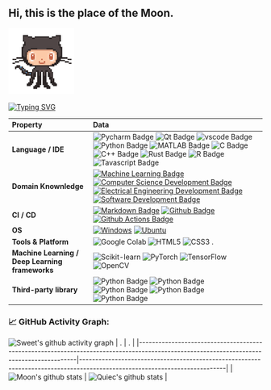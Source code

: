 ## Hi, this is the place of the Moon.                                                
<img height="130px" src="./github.gif" />

<!--   my-ticker -->    
[![Typing SVG](https://readme-typing-svg.herokuapp.com?color=%2336BCF7&center=true&vCenter=true&width=600&lines=Hi+there+👋,+I+am+Moon.;+Welcome+to+My+Profile!;Over+3+years+of+programming+experience;Always+learning+new+things+;Machine+learning+enthusiast+;Kaggle+community+member)](https://git.io/typing-svg)

<!--   my-kaggle     
### My achievements on [kaggle](https://www.kaggle.com/andrej0marinchenko):

![competition_light](https://road-to-kaggle-grandmaster.vercel.app/api/badges/andrej0marinchenko/competition/light)
![dataset](https://road-to-kaggle-grandmaster.vercel.app/api/badges/andrej0marinchenko/dataset/light)
![notebook](https://road-to-kaggle-grandmaster.vercel.app/api/badges/andrej0marinchenko/notebook/light)
![discussion](https://road-to-kaggle-grandmaster.vercel.app/api/badges/andrej0marinchenko/discussion/light)
-->

<!--   my-skils -->

| Property  | Data |
|:-|:-|
| **Language / IDE**| ![Pycharm Badge](https://img.shields.io/badge/-Pycharm-3776AB?style=flat&logo=Pycharm&logoColor=white)  ![Qt Badge](https://img.shields.io/badge/-Qt-3776AB?style=flat&logo=qt&logoColor=white) ![vscode Badge](https://img.shields.io/badge/-vscode-3776AB?style=flat&logo=vscode&logoColor=white) ![Python Badge](https://img.shields.io/badge/-Python-3776AB?style=flat&logo=Python&logoColor=white) ![MATLAB Badge](https://img.shields.io/badge/-MATLAB-3776AB?style=flat&logo=matlab&logoColor=white) ![C Badge](https://img.shields.io/badge/-C-3776AB?style=flat&logo=c&logoColor=white) ![C++ Badge](https://img.shields.io/badge/-C++-3776AB?style=flat&logo=cplusplus&logoColor=white) ![Rust Badge](https://img.shields.io/badge/-Rust-3776AB?style=flat&logo=rust&logoColor=white) ![R Badge](https://img.shields.io/badge/-R-3776AB?style=flat&logo=r&logoColor=white) ![Tavascript Badge](https://img.shields.io/badge/-Typescript-3776AB?style=flat&logo=typescript&logoColor=white)|
| **Domain Knownledge**|[![Machine Learning Badge](https://img.shields.io/badge/-Machine%20Learning-01D277?style=flat&logoColor=white)](https://github.com/BEPb/BEPb) [![Computer Science Development Badge](https://img.shields.io/badge/-Computer%20Science-FAB040?style=flat&logoColor=white)](https://github.com/search?q=user%3ABEPb&type=Repositories) [![Electrical Engineering Development Badge](https://img.shields.io/badge/-Electrical%20Engineering-4C8CBF?style=flat&logoColor=white)](https://github.com/search?q=user%3ABEPb&type=Repositories) [![Software Development Badge](https://img.shields.io/badge/-Software%20Development-FF6600?style=flat&logoColor=white)](https://github.com/search?q=user%3ABEPb&type=Repositories)  |
| **CI / CD**|[![Markdown Badge](https://img.shields.io/badge/-Markdown-2088FF?style=flat&logo=Markdown&logoColor=white)](https://github.com/BEPb/BEPb) [![Github Badge](https://img.shields.io/badge/-Github%20-2088FF?style=flat&logo=Github&logoColor=white)](https://github.com/BEPb/BEPb) [![Github Actions Badge](https://img.shields.io/badge/-Git%20-2088FF?style=flat&logo=Git&logoColor=white)](https://github.com/BEPb/BEPb) |   
| **OS**| <a target="_blank" rel="noopener noreferrer" href="https://camo.githubusercontent.com/b44114213a5a462903bd69611bb6846f1dc41fe6f3230bd37c67c3d4eb65f08c/68747470733a2f2f696d672e736869656c64732e696f2f62616467652f2d57696e646f77732d626c61636b3f7374796c653d666c61742d737175617265266c6f676f3d77696e646f7773266c6f676f436f6c6f723d626c7565"><img src="https://camo.githubusercontent.com/b44114213a5a462903bd69611bb6846f1dc41fe6f3230bd37c67c3d4eb65f08c/68747470733a2f2f696d672e736869656c64732e696f2f62616467652f2d57696e646f77732d626c61636b3f7374796c653d666c61742d737175617265266c6f676f3d77696e646f7773266c6f676f436f6c6f723d626c7565" alt="Windows" data-canonical-src="https://img.shields.io/badge/-Windows-black?style=flat-square&amp;logo=windows&amp;logoColor=blue" style="max-width: 100%;"></a> <a target="_blank" rel="noopener noreferrer" href="https://camo.githubusercontent.com/9c4bc049e33f41f122342a1714ccf872c34098a9f2c593c33c2322cf0129fa04/68747470733a2f2f696d672e736869656c64732e696f2f62616467652f2d5562756e74752d626c61636b3f7374796c653d666c61742d737175617265266c6f676f3d7562756e7475"><img src="https://camo.githubusercontent.com/9c4bc049e33f41f122342a1714ccf872c34098a9f2c593c33c2322cf0129fa04/68747470733a2f2f696d672e736869656c64732e696f2f62616467652f2d5562756e74752d626c61636b3f7374796c653d666c61742d737175617265266c6f676f3d7562756e7475" alt="Ubuntu" data-canonical-src="https://img.shields.io/badge/-Ubuntu-black?style=flat-square&amp;logo=ubuntu" style="max-width: 100%;"></a> |
| **Tools & Platform**| ![Google Colab](https://img.shields.io/badge/Colab-F9AB00?style=for-the-badge&logo=googlecolab&color=525252) ![HTML5](https://img.shields.io/badge/HTML5-E34F26?style=for-the-badge&logo=html5&logoColor=white) ![CSS3](https://img.shields.io/badge/CSS3-1572B6?style=for-the-badge&logo=css3&logoColor=white) .|
| **Machine Learning / Deep Learning frameworks** | ![Scikit-learn](http://img.shields.io/badge/-Scikit--Learn-eee?style=flat-square&logo=scikit-learn&logoColor=e26d00) ![PyTorch](http://img.shields.io/badge/-PyTorch-eee?style=flat-square&logo=pytorch&logoColor=EE4C2C) ![TensorFlow](http://img.shields.io/badge/-TensorFlow-eee?style=flat-square&logo=tensorflow&logoColor=FF6F00) ![OpenCV](https://img.shields.io/badge/-OpenCV-eee?style=flat-square&logo=OpenCV&logoColor=auto) |
| **Third-party library** | ![Python Badge](https://img.shields.io/badge/-Scrapy-3776AB?style=flat&logo=&logoColor=white) ![Python Badge](https://img.shields.io/badge/-Numpy-3776AB?style=flat&logo=numpy&logoColor=white) ![Python Badge](https://img.shields.io/badge/-Scipy-3776AB?style=flat&logo=scipy&logoColor=white) ![Python Badge](https://img.shields.io/badge/-Pygame-3776AB?style=flat&logo=pygame&logoColor=white) ![Python Badge](https://img.shields.io/badge/-Django-3776AB?style=flat&logo=Django&logoColor=white)  |  


<!--   GitHub stats graph -->
### 📈 GitHub Activity Graph:
<!-- [![Moon's github activity graph](https://github-readme-activity-graph.cyclic.app/graph?username=月_Sweet&theme=github-compact)](https://github.com/月_Sweetgithub-readme-activity-graph) -->
![Sweet's github activity graph](https://raw.githubusercontent.com/Moon-cat-Cheng/Moon-cat-Cheng/output/github-contribution-grid-snake.svg)
| .                                                                                                                                       | .                                                                                                                         |
|-----------------------------------------------------------------------------------------------------------------------------------------|---------------------------------------------------------------------------------------------------------------------------|
| ![Moon's github stats](https://github-readme-stats.vercel.app/api?username=Moon-cat-Cheng&show_icons=true&theme=radical&include_all_commits=true) | ![Quiec's github stats](https://github-readme-stats.vercel.app/api/top-langs/?username=Moon-cat-Cheng&theme=radical&layout=compact) |


<!--   skyline 
<a href="https://skyline.github.com/BEPb/2022"><img src="./assets/2022.gif" alt="" width="auto" height="auto" /></a>
-->








<!--
**Moonlight-CHENG/Moonlight-CHENG** is a ✨ _special_ ✨ repository because its `README.md` (this file) appears on your GitHub profile.

Here are some ideas to get you started:
there 👋
- 🔭 I’m currently working on ...
- 🌱 I’m currently learning ...
- 👯 I’m looking to collaborate on ...
- 🤔 I’m looking for help with ...
- 💬 Ask me about ...
- 📫 How to reach me: ...
- 😄 Pronouns: ...
- ⚡ Fun fact: ...
-->













